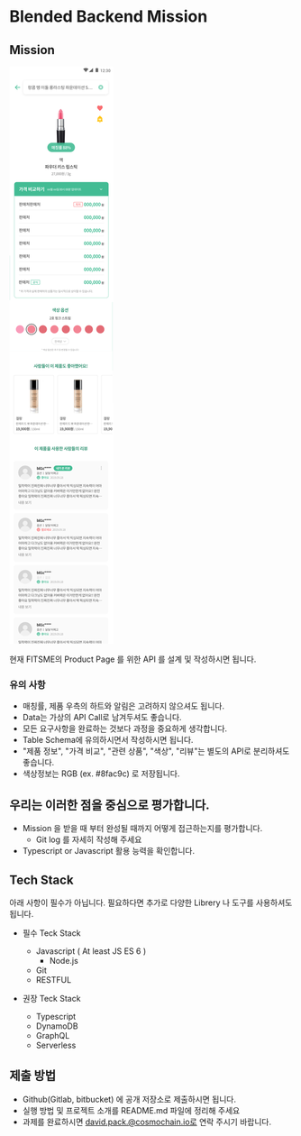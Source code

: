 # Blended Backend Mission

## Mission

![Test Image](./IMAGE.png)

현재 FITSME의 Product Page 를 위한 API 를 설계 및 작성하시면 됩니다.

### 유의 사항

- 매칭률, 제품 우측의 하트와 알림은 고려하지 않으셔도 됩니다.
- Data는 가상의 API Call로 남겨두셔도 좋습니다.
- 모든 요구사항을 완료하는 것보다 과정을 중요하게 생각합니다.
- Table Schema에 유의하시면서 작성하시면 됩니다.
- "제품 정보", "가격 비교", "관련 상품", "색상", "리뷰"는 별도의 API로 분리하셔도 좋습니다.
- 색상정보는 RGB (ex. #8fac9c) 로 저장됩니다.


## 우리는 이러한 점을 중심으로 평가합니다.

- Mission 을 받을 때 부터 완성될 때까지 어떻게 접근하는지를 평가합니다.
  - Git log 를 자세히 작성해 주세요
- Typescript or Javascript 활용 능력을 확인합니다.

## Tech Stack

아래 사항이 필수가 아닙니다. 필요하다면 추가로 다양한 Librery 나 도구를 사용하셔도 됩니다.

- 필수 Teck Stack
    - Javascript ( At least JS ES 6 )
        - Node.js
    - Git
    - RESTFUL
    
- 권장 Teck Stack
    - Typescript
    - DynamoDB
    - GraphQL
    - Serverless


## 제출 방법
- Github(Gitlab, bitbucket) 에 공개 저장소로 제출하시면 됩니다.
- 실행 방법 및 프로젝트 소개를 README.md 파일에 정리해 주세요
- 과제를 완료하시면 david.pack.@cosmochain.io로 연락 주시기 바랍니다.